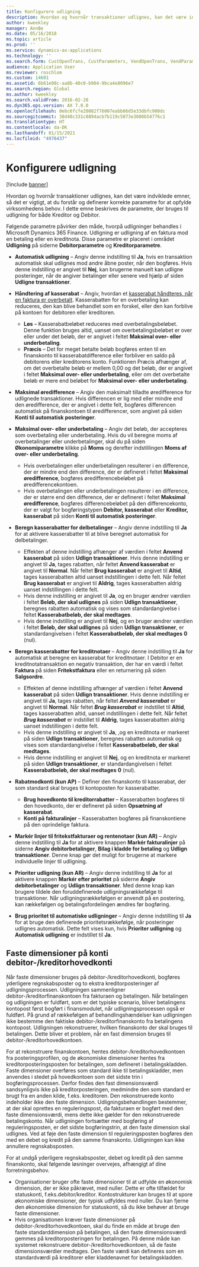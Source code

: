 ```yaml
---
title: Konfigurere udligning
description: Hvordan og hvornår transaktioner udlignes, kan det være indviklede emner, så det er vigtigt, at du forstår og definerer korrekte parametre for at opfylde virksomhedens behov. I dette emne beskrives de parametre, der bruges til udligning for både Kreditor og Debitor.
author: kweekley
manager: AnnBe
ms.date: 05/16/2018
ms.topic: article
ms.prod: ''
ms.service: dynamics-ax-applications
ms.technology: ''
ms.search.form: CustOpenTrans, CustParameters, VendOpenTrans, VendParameters
audience: Application User
ms.reviewer: roschlom
ms.custom: 14601
ms.assetid: 6b61e08c-aa8b-40c0-b904-9bca4e8096e7
ms.search.region: Global
ms.author: kweekley
ms.search.validFrom: 2016-02-28
ms.dyn365.ops.version: AX 7.0.0
ms.openlocfilehash: 0ebc6fcfe20082f76007eabb86d5e33dbfc900dc
ms.sourcegitcommit: 38d40c331c8894acb7b119c5073e3088b54776c1
ms.translationtype: HT
ms.contentlocale: da-DK
ms.lasthandoff: 01/15/2021
ms.locfileid: "4976437"
---
```

# <a name="configure-settlement"></a>Konfigurere udligning

[!include [banner](../includes/banner.md)]

Hvordan og hvornår transaktioner udlignes, kan det være indviklede emner, så det er vigtigt, at du forstår og definerer korrekte parametre for at opfylde virksomhedens behov. I dette emne beskrives de parametre, der bruges til udligning for både Kreditor og Debitor. 

Følgende parametre påvirker den måde, hvorpå udligninger behandles i Microsoft Dynamics 365 Finance. Udligning er udligning af en faktura mod en betaling eller en kreditnota. Disse parametre er placeret i området **Udligning** på siderne **Debitorparametre** og **Kreditorparametre**.

- **Automatisk udligning** – Angiv denne indstilling til **Ja**, hvis en transaktion automatisk skal udlignes mod andre åbne poster, når den bogføres. Hvis denne indstilling er angivet til **Nej**, kan brugerne manuelt kan udligne posteringer, når de angiver betalinger eller senere ved hjælp af siden **Udligne transaktioner**.
- **Håndtering af kasserabat** – Angiv, hvordan et [kasserabat håndteres, når en faktura er overbetalt](cash-discount-handling-overpayments.md). Kasserabatten for en overbetaling kan reduceres, den kan blive behandlet som en forskel, eller den kan forblive på kontoen for debitoren eller kreditoren.
  -   **Løs** – Kasserabatbeløbet reduceres med overbetalingsbeløbet. Denne funktion bruges altid, uanset om overbetalingsbeløbet er over eller under det beløb, der er angivet i feltet **Maksimal over- eller underbetaling**.
  -   **Præcis** – Det for meget betalte beløb bogføres enten til en finanskonto til kasserabatdifference eller forbliver en saldo på debitorens eller kreditorens konto. Funktionen Præcis afhænger af, om det overbetalte beløb er mellem 0,00 og det beløb, der er angivet i feltet **Maksimal over- eller underbetaling**, eller om det overbetalte beløb er mere end beløbet for **Maksimal over- eller underbetaling**.
- **Maksimal øredifference** – Angiv den maksimalt tilladte øredifference for udlignede transaktioner. Hvis differencen er lig med eller mindre end den øredifference, der er angivet i dette felt, bogføres differencen automatisk på finanskontoen til øredifferencer, som angivet på siden **Konti til automatisk posteringer**.
- **Maksimal over- eller underbetaling** – Angiv det beløb, der accepteres som overbetaling eller underbetaling. Hvis du vil beregne moms af overbetalinger eller underbetalinger, skal du på siden **Økonomiparametre** klikke på **Moms** og derefter indstillingen **Moms af over- eller underbetaling**.
  -   Hvis overbetalingen eller underbetalingen resulterer i en difference, der er mindre end den difference, der er defineret i feltet **Maksimal øredifference**, bogføres øredifferencebeløbet på øredifferencekontoen.
  -   Hvis overbetalingen eller underbetalingen resulterer i en difference, der er større end den difference, der er defineret i feltet **Maksimal øredifference**, bogføres differencebeløbet på den differencekonto, der er valgt for bogføringstypen **Debitor, kasserabat** eller **Kreditor, kasserabat** på siden **Konti til automatisk posteringer**.
- **Beregn kasserabatter for delbetalinger** – Angiv denne indstilling til **Ja** for at aktivere kasserabatter til at blive beregnet automatisk for delbetalinger.
  -   Effekten af denne indstilling afhænger af værdien i feltet **Anvend kasserabat** på siden **Udlign transaktioner**. Hvis denne indstilling er angivet til **Ja**, tages rabatten, når feltet **Anvend kasserabat** er angivet til **Normal**. Når feltet **Brug kasserabat** er angivet til **Altid**, tages kasserabatten altid uanset indstillingen i dette felt. Når feltet **Brug kasserabat** er angivet til **Aldrig**, tages kasserabatten aldrig uanset indstillingen i dette felt.
  -   Hvis denne indstilling er angivet til **Ja**, og en bruger ændrer værdien i feltet **Beløb, der skal udlignes** på siden **Udlign transaktioner**, beregnes rabatten automatisk og vises som standardangivelse i feltet **Kasserabatbeløb, der skal medtages**.
  -   Hvis denne indstilling er angivet til **Nej**, og en bruger ændrer værdien i feltet **Beløb, der skal udlignes** på siden **Udlign transaktioner**, er standardangivelsen i feltet **Kasserabatbeløb, der skal medtages** **0** (nul).
- **Beregn kasserabatter for kreditnotaer** – Angiv denne indstilling til **Ja** for automatisk at beregne en kasserabat for kreditnotaer. I Debitor er en kreditnotatransaktion en negativ transaktion, der har en værdi i feltet **Faktura** på siden **Fritekstfaktura** eller en returnering på siden **Salgsordre**.
  - Effekten af denne indstilling afhænger af værdien i feltet <strong>Anvend kasserabat</strong> på siden <strong>Udlign transaktioner</strong>. Hvis denne indstilling er angivet til <strong>Ja</strong>, tages rabatten, når feltet *<strong><em>Anvend kasserabat</em></strong>* er angivet til <strong>Normal</strong>. Når feltet *<strong><em>Brug kasserabat</em></strong>* er indstillet til <strong>Altid</strong>, tages kasserabatten altid, uanset indstillingen i dette felt. Når feltet *<strong><em>Brug kasserabat</em></strong>* er indstillet til <strong>Aldrig</strong>, tages kasserabatten aldrig uanset indstillingen i dette felt.
  - Hvis denne indstilling er angivet til **Ja**, ,og en kreditnota er markeret på siden **Udlign transaktioner**, beregnes rabatten automatisk og vises som standardangivelse i feltet **Kasserabatbeløb, der skal medtages**.
  - Hvis denne indstilling er angivet til **Nej**, og en kreditnota er markeret på siden **Udlign transaktioner**, er standardangivelsen i feltet **Kasserabatbeløb, der skal medtages** **0** (nul).

- **Rabatmodkonti (kun AP)** – Definer den finanskonto til kasserabat, der som standard skal bruges til kontoposten for kasserabatter.
  -   **Brug hovedkonto til kreditorrabatter** – Kasserabatten bogføres til den hovedkonto, der er defineret på siden **Opsætning af kasserabat**.
  -   **Konti på fakturalinjer** – Kasserabatten bogføres på finanskontiene på den oprindelige faktura.
- **Markér linjer til fritekstfakturaer og rentenotaer (kun AR)** – Angiv denne indstilling til **Ja** for at aktivere knappen **Markér fakturalinjer** på siderne **Angiv debitorbetalinger**, **Bilag i kladde for betaling** og **Udlign transaktioner**. Denne knap gør det muligt for brugerne at markere individuelle linjer til udligning.
- **Prioriter udligning (kun AR)** – Angiv denne indstilling til **Ja** for at aktivere knappen **Markér efter prioritet** på siderne **Angiv debitorbetalinger** og **Udlign transaktioner**. Med denne knap kan brugere tildele den foruddefinerede udligningsrækkefølge til transaktioner.  Når udligningsrækkefølgen er anvendt på en postering, kan rækkefølgen og betalingsfordelingen ændres før bogføring.
- **Brug prioritet til automatiske udligninger** – Angiv denne indstilling til **Ja** for at bruge den definerede prioritetsrækkefølge, når posteringer udlignes automatisk. Dette felt vises kun, hvis **Prioriter udligning** og **Automatisk udligning** er indstillet til **Ja**.

## <a name="fixed-dimensions-on-accounts-receivableaccounts-payable-main-accounts"></a>Faste dimensioner på konti debitor-/kreditorhovedkonti

Når faste dimensioner bruges på debitor-/kreditorhovedkonti, bogføres yderligere regnskabsposter og to ekstra kreditorposteringer af udligningsprocessen. Udligningen sammenligner debitor-/kreditorfinanskontoen fra fakturaen og betalingen.  Når betalingen og udligningen er fuldført, som er det typiske scenario, bliver betalingens kontopost først bogført i finansmodulet, når udligningsprocessen også er fuldført. På grund af rækkefølgen af behandlingshændelser kan udligningen ikke bestemme den faktiske debitor-/kreditorfinanskonto fra betalingens kontopost. Udligningen rekonstruerer, hvilken finanskonto der skal bruges til betalingen. Dette bliver et problem, når en fast dimension bruges til debitor-/kreditorhovedkontoen.

For at rekonstruere finanskontoen, hentes debitor-/kreditorhovedkontoen fra posteringsprofilen, og de økonomiske dimensioner hentes fra kreditorposteringsposten for betalingen, som defineret i betalingskladden. Faste dimensioner overføres som standard ikke til betalingskladder, men anvendes i stedet på hovedkontoen som det sidste trin i bogføringsprocessen. Derfor findes den fast dimensionsværdi sandsynligvis ikke på kreditorposteringen, medmindre den som standard er brugt fra en anden kilde, f.eks. kreditoren. Den rekonstruerede konto indeholder ikke den faste dimension. Udligningsbehandlingen bestemmer, at der skal oprettes en reguleringspost, da fakturaen er bogført med den faste dimensionsværdi, mens dette ikke gælder for den rekonstruerede betalingskonto.  Når udligningen fortsætter med bogføring af reguleringsposten, er det sidste bogføringstrin, at den faste dimension skal udlignes. Ved at føje den faste dimension til reguleringsposten bogføres den med en debet og kredit på den samme finanskonto. Udligningen kan ikke annullere regnskabsposten.

For at undgå yderligere regnskabsposter, debet og kredit på den samme finanskonto, skal følgende løsninger overvejes, afhængigt af dine forretningsbehov. 

-   Organisationer bruger ofte faste dimensioner til at udfylde en økonomisk dimension, der er ikke påkrævet, med nuller. Dette er ofte tilfældet for statuskonti, f.eks.debitor/kreditor. Kontostrukturer kan bruges til at spore økonomiske dimensioner, der typisk udfyldes med nuller.  Du kan fjerne den økonomiske dimension for statuskonti, så du ikke behøver at bruge faste dimensioner.
-   Hvis organisationen kræver faste dimensioner på debitor-/kreditorhovedkontoen, skal du finde en måde at bruge den faste standarddimension på betalingen, så den faste dimensionsværdi gemmes på kreditorposteringen for betalingen. På denne måde kan systemet rekonstruere debitor-/kreditorhovedkontoen, så de faste dimensionsværdier medtages. Den faste værdi kan defineres som en standardværdi på kreditorer eller kladdenavnet for betalingskladden.

